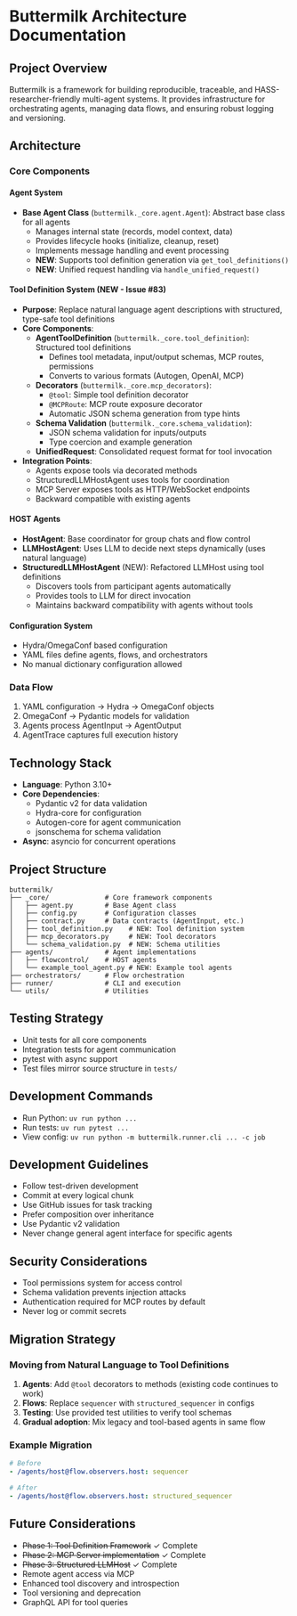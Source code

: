 # Buttermilk Architecture Documentation

## Project Overview

Buttermilk is a framework for building reproducible, traceable, and HASS-researcher-friendly multi-agent systems. It provides infrastructure for orchestrating agents, managing data flows, and ensuring robust logging and versioning.

## Architecture

### Core Components

#### Agent System
- **Base Agent Class** (`buttermilk._core.agent.Agent`): Abstract base class for all agents
  - Manages internal state (records, model context, data)
  - Provides lifecycle hooks (initialize, cleanup, reset)
  - Implements message handling and event processing
  - **NEW**: Supports tool definition generation via `get_tool_definitions()`
  - **NEW**: Unified request handling via `handle_unified_request()`

#### Tool Definition System (NEW - Issue #83)
- **Purpose**: Replace natural language agent descriptions with structured, type-safe tool definitions
- **Core Components**:
  - **AgentToolDefinition** (`buttermilk._core.tool_definition`): Structured tool definitions
    - Defines tool metadata, input/output schemas, MCP routes, permissions
    - Converts to various formats (Autogen, OpenAI, MCP)
  - **Decorators** (`buttermilk._core.mcp_decorators`):
    - `@tool`: Simple tool definition decorator
    - `@MCPRoute`: MCP route exposure decorator
    - Automatic JSON schema generation from type hints
  - **Schema Validation** (`buttermilk._core.schema_validation`):
    - JSON schema validation for inputs/outputs
    - Type coercion and example generation
  - **UnifiedRequest**: Consolidated request format for tool invocation
- **Integration Points**:
  - Agents expose tools via decorated methods
  - StructuredLLMHostAgent uses tools for coordination
  - MCP Server exposes tools as HTTP/WebSocket endpoints
  - Backward compatible with existing agents

#### HOST Agents
- **HostAgent**: Base coordinator for group chats and flow control
- **LLMHostAgent**: Uses LLM to decide next steps dynamically (uses natural language)
- **StructuredLLMHostAgent** (NEW): Refactored LLMHost using tool definitions
  - Discovers tools from participant agents automatically
  - Provides tools to LLM for direct invocation
  - Maintains backward compatibility with agents without tools

#### Configuration System
- Hydra/OmegaConf based configuration
- YAML files define agents, flows, and orchestrators
- No manual dictionary configuration allowed

### Data Flow
1. YAML configuration → Hydra → OmegaConf objects
2. OmegaConf → Pydantic models for validation
3. Agents process AgentInput → AgentOutput
4. AgentTrace captures full execution history

## Technology Stack
- **Language**: Python 3.10+
- **Core Dependencies**:
  - Pydantic v2 for data validation
  - Hydra-core for configuration
  - Autogen-core for agent communication
  - jsonschema for schema validation
- **Async**: asyncio for concurrent operations

## Project Structure
```
buttermilk/
├── _core/              # Core framework components
│   ├── agent.py        # Base Agent class
│   ├── config.py       # Configuration classes
│   ├── contract.py     # Data contracts (AgentInput, etc.)
│   ├── tool_definition.py    # NEW: Tool definition system
│   ├── mcp_decorators.py     # NEW: Tool decorators
│   └── schema_validation.py  # NEW: Schema utilities
├── agents/             # Agent implementations
│   ├── flowcontrol/    # HOST agents
│   └── example_tool_agent.py # NEW: Example tool agents
├── orchestrators/      # Flow orchestration
├── runner/             # CLI and execution
└── utils/              # Utilities
```

## Testing Strategy
- Unit tests for all core components
- Integration tests for agent communication
- pytest with async support
- Test files mirror source structure in `tests/`

## Development Commands
- Run Python: `uv run python ...`
- Run tests: `uv run pytest ...`
- View config: `uv run python -m buttermilk.runner.cli ... -c job`

## Development Guidelines
- Follow test-driven development
- Commit at every logical chunk
- Use GitHub issues for task tracking
- Prefer composition over inheritance
- Use Pydantic v2 validation
- Never change general agent interface for specific agents

## Security Considerations
- Tool permissions system for access control
- Schema validation prevents injection attacks
- Authentication required for MCP routes by default
- Never log or commit secrets

## Migration Strategy

### Moving from Natural Language to Tool Definitions
1. **Agents**: Add `@tool` decorators to methods (existing code continues to work)
2. **Flows**: Replace `sequencer` with `structured_sequencer` in configs
3. **Testing**: Use provided test utilities to verify tool schemas
4. **Gradual adoption**: Mix legacy and tool-based agents in same flow

### Example Migration
```yaml
# Before
- /agents/host@flow.observers.host: sequencer

# After  
- /agents/host@flow.observers.host: structured_sequencer
```

## Future Considerations
- ~~Phase 1: Tool Definition Framework~~ ✓ Complete
- ~~Phase 2: MCP Server implementation~~ ✓ Complete
- ~~Phase 3: Structured LLMHost~~ ✓ Complete
- Remote agent access via MCP
- Enhanced tool discovery and introspection
- Tool versioning and deprecation
- GraphQL API for tool queries